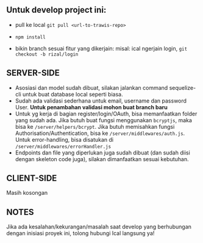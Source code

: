 **Untuk develop project ini:**
----
* pull ke local
  `git pull <url-to-trawis-repo>`

* `npm install`

* bikin branch sesuai fitur yang dikerjain:
  misal: ical ngerjain login, `git checkout -b rizal/login`

SERVER-SIDE
---
* Asosiasi dan model sudah dibuat, silakan jalankan command sequelize-cli untuk buat database local seperti biasa.
* Sudah ada validasi sederhana untuk email, username dan password User. **Untuk penambahan validasi mohon buat branch baru**
* Untuk yg kerja di bagian register/login/OAuth, bisa memanfaatkan folder yang sudah ada. Jika butuh buat fungsi menggunakan `bcryptjs`, maka bisa ke `/server/helpers/bcrypt`. Jika butuh memisahkan fungsi Authorisation/Authentication, bisa ke `/server/middlewares/auth.js`. Untuk error-handling, bisa disatukan di `/server/middlewares/errorHandler.js`
* Endpoints dan file yang diperlukan juga sudah dibuat (dan sudah diisi dengan skeleton code juga), silakan dimanfaatkan sesuai kebutuhan.

CLIENT-SIDE
---
Masih kosongan

**NOTES**
---
Jika ada kesalahan/kekurangan/masalah saat develop yang berhubungan dengan inisiasi proyek ini, tolong hubungi Ical langsung ya!
